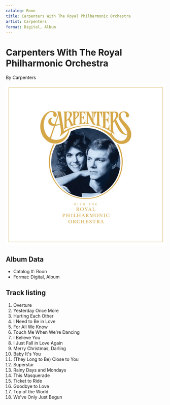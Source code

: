 ```yaml
---
catalog: Roon
title: Carpenters With The Royal Philharmonic Orchestra
artist: Carpenters
format: Digital, Album
---
```


# Carpenters With The Royal Philharmonic Orchestra

By Carpenters

![](../../assets/albumcovers/Carpenters-Carpenters_With_The_Royal_Philharmonic_Orchestra.png)

## Album Data

- Catalog #: Roon
- Format: Digital, Album


## Track listing


1. Overture
2. Yesterday Once More
3. Hurting Each Other
4. I Need to Be in Love
5. For All We Know
6. Touch Me When We're Dancing
7. I Believe You
8. I Just Fall in Love Again
9. Merry Christmas, Darling
10. Baby It's You
11. (They Long to Be) Close to You
12. Superstar
13. Rainy Days and Mondays
14. This Masquerade
15. Ticket to Ride
16. Goodbye to Love
17. Top of the World
18. We've Only Just Begun

